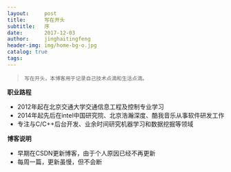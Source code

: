 ```yaml
---
layout:     post
title:      写在开头
subtitle:   序
date:       2017-12-03
author:     jinghaitingfeng
header-img: img/home-bg-o.jpg
catalog: true
tags:
---
```


>`写在开头，本博客用于记录自己技术点滴和生活点滴。`

**职业路程**

- 2012年起在北京交通大学交通信息工程及控制专业学习
- 2014年起先后在intel中国研究院、北京浩瀚深度、酷我音乐从事软件研发工作
- 专注与C/C++后台开发、业余时间研究机器学习和数据挖掘等领域

**博客说明**
- 早期在CSDN更新博客，由于个人原因已经不再更新
- 每周一篇，更新虽慢，但不会断


